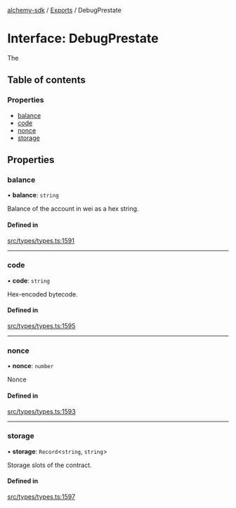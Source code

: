 [alchemy-sdk](../README.md) / [Exports](../modules.md) / DebugPrestate

# Interface: DebugPrestate

The

## Table of contents

### Properties

- [balance](DebugPrestate.md#balance)
- [code](DebugPrestate.md#code)
- [nonce](DebugPrestate.md#nonce)
- [storage](DebugPrestate.md#storage)

## Properties

### balance

• **balance**: `string`

Balance of the account in wei as a hex string.

#### Defined in

[src/types/types.ts:1591](https://github.com/stanleyjones/alchemy-sdk-js/blob/1bebd8bb/src/types/types.ts#L1591)

___

### code

• **code**: `string`

Hex-encoded bytecode.

#### Defined in

[src/types/types.ts:1595](https://github.com/stanleyjones/alchemy-sdk-js/blob/1bebd8bb/src/types/types.ts#L1595)

___

### nonce

• **nonce**: `number`

Nonce

#### Defined in

[src/types/types.ts:1593](https://github.com/stanleyjones/alchemy-sdk-js/blob/1bebd8bb/src/types/types.ts#L1593)

___

### storage

• **storage**: `Record`<`string`, `string`\>

Storage slots of the contract.

#### Defined in

[src/types/types.ts:1597](https://github.com/stanleyjones/alchemy-sdk-js/blob/1bebd8bb/src/types/types.ts#L1597)
